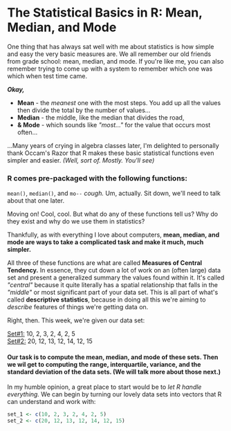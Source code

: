 # The Statistical Basics in R: Mean, Median, and Mode

One thing that has always sat well with me about statistics is how simple and easy the very basic measures are. We all remember our old friends from grade school: mean, median, and mode. If you're like me, you can also remember trying to come up with a system to remember which one was which when test time came.

***Okay,***

- **Mean** - the *meanest* one with the most steps. You add up all the values then divide the total by the number of values...
- **Median** - the middle, like the median that divides the road,
- **& Mode** - which sounds like *"most..."* for the value that occurs most often...

...Many years of crying in algebra classes later, I'm delighted to personally thank Occam's Razor that R makes these basic statistical functions even simpler and easier. *(Well, sort of. Mostly. You'll see)*

### R comes pre-packaged with the following functions:
`mean()`, `median()`, and `mo--` *cough.* Um, actually. Sit down, we'll need to talk about that one later.

Moving on! Cool, cool. But what do any of these functions tell us? Why do they exist and why do we use them in statistics?

Thankfully, as with everything I love about computers, **mean, median, and mode are ways to take a complicated task and make it much, much simpler.**

All three of these functions are what are called **Measures of Central Tendency.** In essence, they cut down a lot of work on an (often large) data set and present a generalized summary the values found within it. It's called *"central"* because it quite literally has a spatial relationship that falls in the *"middle"* or most significant part of your data set. This is all part of what's called **descriptive statistics**, because in doing all this we're aiming to *describe* features of things we're getting data on.

Right, then. This week, we're given our data set:

<u>Set#1:</u>  10, 2, 3, 2, 4, 2, 5<br>
<u>Set#2:</u>  20, 12, 13, 12, 14, 12, 15<br>

#### Our task is to **compute the mean, median, and mode of these sets.** Then we wil get to computing the **range, interquartile, variance, and the standard deviation** of the data sets. (We will talk more about those next.)

In my humble opinion, a great place to start would be to *let R handle everything.* We can begin by turning our lovely data sets into vectors that R can understand and work with:

```R
set_1 <- c(10, 2, 3, 2, 4, 2, 5)
set_2 <- c(20, 12, 13, 12, 14, 12, 15)
```
